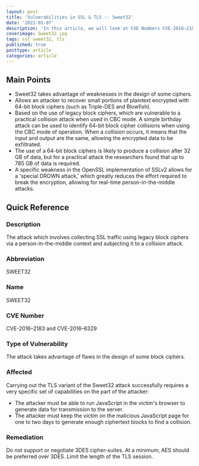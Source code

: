 ```yaml
---
layout: post
title: 'Vulnerabilities in SSL & TLS :- Sweet32'
date: '2022-01-07'
description: 'In this article, we will look at CVE Numbers CVE-2016–2183 and CVE-2016–6329, also known as the Sweet32 attack. The attack which involves collecting SSL traffic using legacy block ciphers via a person-in-the-middle context and subjecting it to a collision attack.'
coverimage: Sweet32.jpg
tags: ssl sweet32, tls
published: true
posttype: article
categories: article
---
```

## Main Points

- Sweet32 takes advantage of weaknesses in the design of some ciphers.
- Allows an attacker to recover small portions of plaintext encrypted with 64-bit block ciphers (such as Triple-DES and Blowfish).
- Based on the use of legacy block ciphers, which are vulnerable to a practical collision attack when used in CBC mode. A simple birthday attack can be used to identify 64-bit block cipher collisions when using the CBC mode of operation. When a collision occurs, it means that the input and output are the same, allowing the encrypted data to be exfiltrated.
- The use of a 64-bit block ciphers is likely to produce a collision after 32 GB of data, but for a practical attack the researchers found that up to 785 GB of data is required.
- A specific weakness in the OpenSSL implementation of SSLv2 allows for a 'special DROWN attack,' which greatly reduces the effort required to break the encryption, allowing for real-time person-in-the-middle attacks.

## Quick Reference

### Description

The attack which involves collecting SSL traffic using legacy block ciphers via a person-in-the-middle context and subjecting it to a collision attack.

### Abbreviation

SWEET32

### Name

SWEET32

### CVE Number

CVE-2016–2183 and CVE-2016–6329

### Type of Vulnerability

The attack takes advantage of flaws in the design of some block ciphers.

### Affected

Carrying out the TLS variant of the Sweet32 attack successfully requires a very specific set of capabilities on the part of the attacker:

- The attacker must be able to run JavaScript in the victim's browser to generate data for transmission to the server.
- The attacker must keep the victim on the malicious JavaScript page for one to two days to generate enough ciphertext blocks to find a collision.

### Remediation

Do not support or negotiate 3DES cipher-suites. At a minimum, AES should be preferred over 3DES. Limit the length of the TLS session.